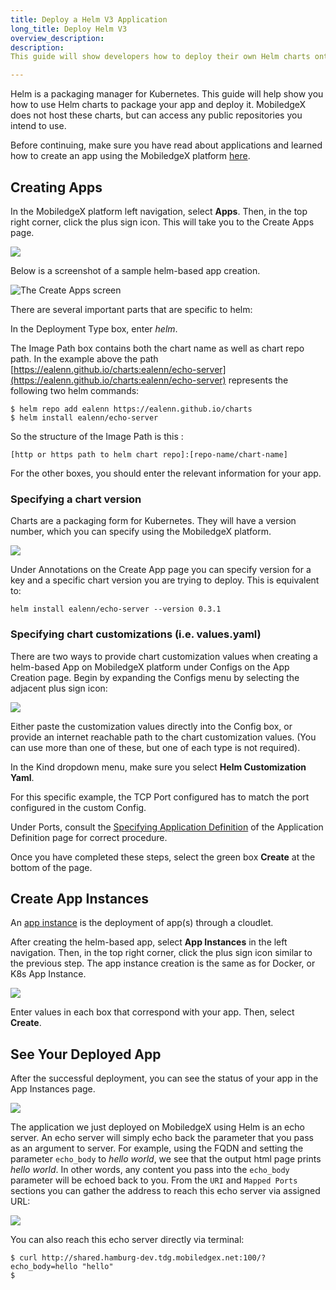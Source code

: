 ```yaml
---
title: Deploy a Helm V3 Application
long_title: Deploy Helm V3
overview_description:
description:
This guide will show developers how to deploy their own Helm charts onto the MobiledgeX platform.

---
```


Helm is a packaging manager for Kubernetes. This guide will help show you how to use Helm charts to package your app and deploy it. MobiledgeX does not host these charts, but can access any public repositories you intend to use.

Before continuing, make sure you have read about applications and learned how to create an app using the MobiledgeX platform [here](/deployments/deployment-workflow/app-definition).

## Creating Apps

In the MobiledgeX platform left navigation, select **Apps**. Then, in the top right corner, click the plus sign icon. This will take you to the Create Apps page.

![](/developer/assets/apps-1629745634.png "")

Below is a screenshot of a sample helm-based app creation.

![The Create Apps screen](/developer/assets/helm.png "The Create Apps screen")

There are several important parts that are specific to helm:

In the Deployment Type box, enter *helm*.

The Image Path box contains both the chart name as well as chart repo path. In the example above the path [https://ealenn.github.io/charts:ealenn/echo-server](https://ealenn.github.io/charts:ealenn/echo-server) represents the following two helm commands:

```
$ helm repo add ealenn https://ealenn.github.io/charts
$ helm install ealenn/echo-server
```

So the structure of the Image Path is this :

```
[http or https path to helm chart repo]:[repo-name/chart-name]
```

For the other boxes, you should enter the relevant information for your app.

### Specifying a chart version

Charts are a packaging form for Kubernetes. They will have a version number, which you can specify using the MobiledgeX platform.

![](/developer/assets/version.png "")

Under Annotations on the Create App page you can specify version for a key and a specific chart version you are trying to deploy. This is equivalent to:

```
helm install ealenn/echo-server --version 0.3.1
```

### Specifying chart customizations (i.e. values.yaml)

There are two ways to provide chart customization values when creating a helm-based App on MobiledgeX platform under Configs on the App Creation page. Begin by expanding the Configs menu by selecting the adjacent plus sign icon:

![](/developer/assets/configs.png "")

Either paste the customization values directly into the Config box, or provide an internet reachable path to the chart customization values. (You can use more than one of these, but one of each type is not required).

In the Kind dropdown menu, make sure you select **Helm Customization Yaml**.

For this specific example, the TCP Port configured has to match the port configured in the custom Config.

Under Ports, consult the [Specifying Application Definition](https://developers.mobiledgex.com/deployments/deployment-workflow/app-definition/#specify-application-definition) of the Application Definition page for correct procedure.

Once you have completed these steps, select the green box **Create** at the bottom of the page.

## Create App Instances

An [app instance](https://developers.mobiledgex.com/deployments/deployment-workflow/app-instances/) is the deployment of app(s) through a cloudlet.

After creating the helm-based app, select **App Instances** in the left navigation. Then, in the top right corner, click the plus sign icon similar to the previous step. The app instance creation is the same as for Docker, or K8s App Instance.

![](/developer/assets/instance.png "")

Enter values in each box that correspond with your app. Then, select **Create**.

## See Your Deployed App

After the successful deployment, you can see the status of your app in the App Instances page.

![](/developer/assets/e552a5b4-bc09-4b34-b042-a3f6253db672.png "")

The application we just deployed on MobiledgeX using Helm is an echo server. An echo server will simply echo back the parameter that you pass as an argument to server. For example, using the FQDN and setting the parameter `echo_body` to *hello world*, we see that the output html page prints *hello world*. In other words, any content you pass into the `echo_body` parameter will be echoed back to you. From the `URI` and `Mapped Ports` sections you can gather the address to reach this echo server via assigned URL:

![](/developer/assets/hello.png "")

You can also reach this echo server directly via terminal:

```
$ curl http://shared.hamburg-dev.tdg.mobiledgex.net:100/?echo_body=hello "hello"
$
```

